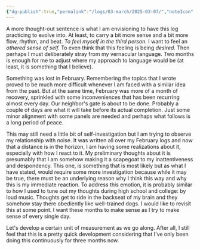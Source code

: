 ```yaml
---
{"dg-publish":true,"permalink":"/logs/03-march/2025-03-07/","noteIcon":"","created":"2025-03-07"}
---
```


A more thought-out sentence is what I am envisioning to have this log practicing to evolve into. At least, to carry a bit more sense and a bit more flow, rhythm, and beat. *To feel myself in the third person.* I want to feel an *othered sense of self.* To even think that this feeling is being *desired.* Then perhaps I must deliberately stray from my vernacular language. Two months is enough for me to adjust where my approach to language would be (at least, it is something that I believe).

Something was lost in February. Remembering the topics that I wrote proved to be much more difficult whenever I am faced with a similar idea from the past. But at the same time, February was more of a month of recovery, sprinkled with some inconveniences that has been recurring almost every day. Our neighbor's gate is about to be done. Probably a couple of days are what it will take before its actual completion. Just some minor alignment with some panels are needed and perhaps what follows is a long period of peace.

This may still need a little bit of self-investigation but I am trying to observe my relationship with noise. It was written all over my February logs and now that a distance is in the horizon, I am having some realizations about it, especially with how I react to it. My preliminary thoughts about it is presumably that I am somehow making it a scapegoat to my inattentiveness and despondency. This one, is something that is most likely but as what I have stated, would require some more investigation because while it may be true, there must be an underlying reason why I think this way and why this is my immediate reaction. To address this emotion, it is probably similar to how I used to tune out my thoughts during high school and college: by loud music. Thoughts get to ride in the backseat of my brain and they somehow stay there obediently like well-trained dogs. I would like to revisit this at some point. I want these months to make sense as I try to make sense of every single day.

Let's develop a certain unit of measurement as we go along. After all, I still feel that this is a pretty quick development considering that I've only been doing this continuously for three months now.